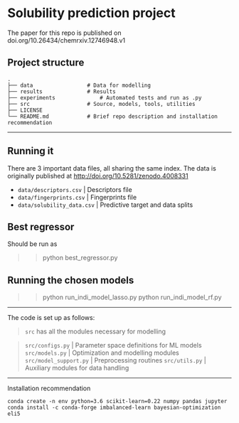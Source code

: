 # Solubility prediction project

The paper for this repo is published on doi.org/10.26434/chemrxiv.12746948.v1

## Project structure

    .
    ├── data                 # Data for modelling
    ├── results              # Results 
    ├── experiments              # Automated tests and run as .py
    ├── src                  # Source, models, tools, utilities
    ├── LICENSE
    └── README.md            # Brief repo description and installation recommendation
______________________________________________
## Running it

There are 3 important data files, all sharing the same index.
The data is originally published at http://doi.org/10.5281/zenodo.4008331

* `data/descriptors.csv`          | Descriptors file
* `data/fingerprints.csv`         | Fingerprints file
* `data/solubility_data.csv`      | Predictive target and data splits

## Best regressor

Should be run as
>> python best_regressor.py

## Running the chosen models

>> python run_indi_model_lasso.py
>> python run_indi_model_rf.py

______________________________________________
The code is set up as follows:

> `src` has all the modules necessary for modelling

> `src/configs.py` 		   | Parameter space definitions for ML models
> `src/models.py`  		   | Optimization and modelling modules
> `src/model_support.py`   | Preprocessing routines
> `src/utils.py`   		   | Auxiliary modules for data handling

______________________________________________


Installation recommendation

`conda create -n env python=3.6 scikit-learn=0.22 numpy pandas jupyter`
`conda install -c conda-forge imbalanced-learn bayesian-optimization eli5 ` 

